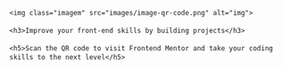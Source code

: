 <!DOCTYPE html>
<html lang="en">

<head>
  <meta charset="UTF-8">
  <meta name="viewport" content="width=device-width, initial-scale=1.0">

  <link rel="icon" type="image/png" sizes="32x32" href="./images/favicon-32x32.png">
  <link rel="stylesheet" href="css/style.css">
  <link rel="preconnect" href="https://fonts.googleapis.com">
  <link rel="preconnect" href="https://fonts.gstatic.com" crossorigin>
  <link
    href="https://fonts.googleapis.com/css2?family=Inter:wght@400;700&family=Lexend+Deca&family=Outfit:wght@400;700&family=Red+Hat+Display:wght@500;700;900&display=swap"
    rel="stylesheet">

  <title>Frontend Mentor | QR code component</title>

</head>

<body>

  <div class="card">

    <img class="imagem" src="images/image-qr-code.png" alt="img">

    <h3>Improve your front-end skills by building projects</h3>

    <h5>Scan the QR code to visit Frontend Mentor and take your coding skills to the next level</h5>

  </div>

</body>

</html>